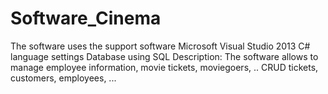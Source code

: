 # Software_Cinema
The software uses the support software Microsoft Visual Studio 2013
C# language settings
Database using SQL
Description: The software allows to manage employee information, movie tickets, moviegoers, .. CRUD tickets, customers, employees, ...


